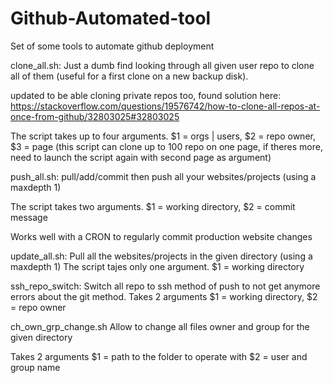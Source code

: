 # Github-Automated-tool
Set of some tools to automate github deployment

clone_all.sh:
Just a dumb find looking through all given user repo to clone all of them (useful for a first clone on a new backup disk).

updated to be able cloning private repos too, found solution here:
https://stackoverflow.com/questions/19576742/how-to-clone-all-repos-at-once-from-github/32803025#32803025


The script takes up to four arguments.
$1 = orgs | users, $2 = repo owner, $3 = page
(this script can clone up to 100 repo on one page, if theres more, need to launch the script again with second page as argument)

push_all.sh:
pull/add/commit then push all your websites/projects (using a maxdepth 1)

The script takes two arguments.
$1 = working directory, $2 = commit message

Works well with a CRON to regularly commit production website changes

update_all.sh:
Pull all the websites/projects in the given directory (using a maxdepth 1)
The script tajes only one argument.
$1 = working directory

ssh_repo_switch:
Switch all repo to ssh method of push to not get anymore errors about the git method.
Takes 2 arguments
$1 = working directory, $2 = repo owner

ch_own_grp_change.sh
Allow to change all files owner and group for the given directory

Takes 2 arguments
$1 = path to the folder to operate with
$2 = user and group name
